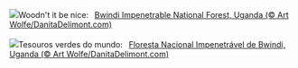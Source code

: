 ![](https://www.bing.com/th?id=OHR.BwindiNationalForest_EN-GB8408921240_UHD.jpg&w=1000)Woodn't it be nice:&nbsp;&ensp;[Bwindi Impenetrable National Forest, Uganda (© Art Wolfe/DanitaDelimont.com)](https://www.bing.com/th?id=OHR.BwindiNationalForest_EN-GB8408921240_UHD.jpg)
<br><br/>
![](https://www.bing.com/th?id=OHR.BwindiNationalForest_PT-BR3676820157_UHD.jpg&w=1000)Tesouros verdes do mundo:&nbsp;&ensp;[Floresta Nacional Impenetrável de Bwindi, Uganda (© Art Wolfe/DanitaDelimont.com)](https://www.bing.com/th?id=OHR.BwindiNationalForest_PT-BR3676820157_UHD.jpg)
<br><br/>

